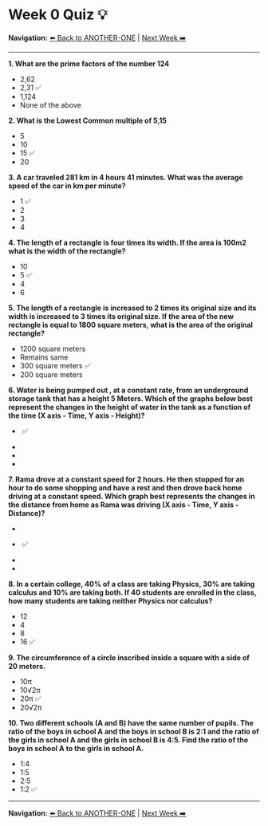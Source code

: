 # Week 0 Quiz 💡

**Navigation:** [⬅️ Back to ANOTHER-ONE](../) | [Next Week ➡️](../Week1/)

---

**1. What are the prime factors of the number 124**
 - 2,62
 - 2,31 ✅
 - 1,124
 - None of the above

**2. What is the Lowest Common multiple of 5,15**
 - 5
 - 10
 - 15 ✅
 - 20

**3. A car traveled 281 km in 4 hours 41 minutes. What was the average speed of the car in km per minute?**
 - 1 ✅
 - 2
 - 3
 - 4

**4. The length of a rectangle is four times its width. If the area is 100m2 what is the width of the rectangle?**
 - 10
 - 5 ✅
 - 4
 - 6

**5. The length of a rectangle is increased to 2 times its original size and its width is increased to 3 times its original size. If the area of the new rectangle is equal to 1800 square meters, what is the area of the original rectangle?**
 - 1200 square meters
 - Remains same
 - 300 square meters ✅
 - 200 square meters

**6. Water is being pumped out , at a constant rate, from an underground storage tank that has a height 5 Meters. Which of the graphs below best represent the changes in the height of water in the tank as a function of the time (X axis - Time, Y axis - Height)?**


- <img src="https://storage.googleapis.com/swayam-node1-production.appspot.com/assets/img/noc21_cs32/A0q6a.png" alt="">  ✅

- <img src="https://storage.googleapis.com/swayam-node1-production.appspot.com/assets/img/noc21_cs32/A0q6b.png" alt="">

- <img src="https://storage.googleapis.com/swayam-node1-production.appspot.com/assets/img/noc21_cs32/A0q6c.png" alt="">

- <img src="https://storage.googleapis.com/swayam-node1-production.appspot.com/assets/img/noc21_cs32/A0q6d.png" alt="">
 

**7. Rama drove at a constant speed for 2 hours. He then stopped for an hour to do some shopping and have a rest and then drove back home driving at a constant speed. Which graph best represents the changes in the distance from home as Rama was driving (X axis - Time, Y axis - Distance)?**

- <img src="https://storage.googleapis.com/swayam-node1-production.appspot.com/assets/img/noc21_cs32/A0q7a.png" alt="">

- <img src="https://storage.googleapis.com/swayam-node1-production.appspot.com/assets/img/noc21_cs32/A0q7b.png" alt="">  ✅

- <img src="https://storage.googleapis.com/swayam-node1-production.appspot.com/assets/img/noc21_cs32/A0q7c.png" alt="">

- <img src="https://storage.googleapis.com/swayam-node1-production.appspot.com/assets/img/noc21_cs32/A0q7d.png" alt="">
 
**8. In a certain college, 40% of a class are taking Physics, 30% are taking calculus and 10% are taking both. If 40 students are enrolled in the class, how many students are taking neither Physics nor calculus?**
 - 12
 - 4
 - 8
 - 16 ✅

**9. The circumference of a circle inscribed inside a square with a side of 20 meters.**
 - 10π
 - 10√2π
 - 20π ✅
 - 20√2π

**10. Two different schools (A and B) have the same number of pupils. The ratio of the boys in school A and the boys in school B is 2:1 and the ratio of the girls in school A and the girls in school B is 4:5. Find the ratio of the boys in school A to the girls in school A.**
 - 1:4
 - 1:5
 - 2:5
 - 1:2 ✅

---

**Navigation:** [⬅️ Back to ANOTHER-ONE](../) | [Next Week ➡️](../Week1/)

